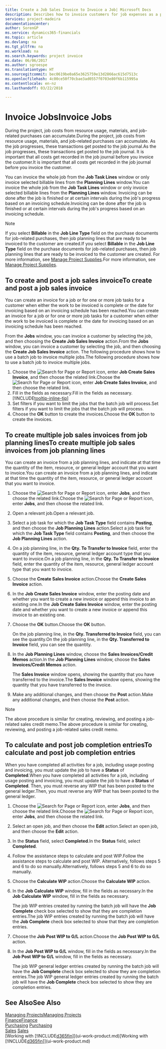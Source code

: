 ```yaml
---
title: Create a Job Sales Invoice to Invoice a Job| Microsoft Docs
description: Describes how to invoice customers for job expenses as a project progresses.
services: project-madeira
documentationcenter: 
author: SorenGP
ms.service: dynamics365-financials
ms.topic: article
ms.devlang: na
ms.tgt_pltfrm: na
ms.workload: na
ms.search.keywords: project invoice
ms.date: 06/06/2017
ms.author: sgroespe
ms.translationtype: HT
ms.sourcegitcommit: bec0619be0a65e3625759e13d2866ac615d7513c
ms.openlocfilehash: 4c00ce50f70cbae3ad0557f0703e80f6b115995a
ms.contentlocale: en-nz
ms.lasthandoff: 03/22/2018

---
```

# <a name="invoice-jobs"></a><span data-ttu-id="dda4a-103">Invoice Jobs</span><span class="sxs-lookup"><span data-stu-id="dda4a-103">Invoice Jobs</span></span>
<span data-ttu-id="dda4a-104">During the project, job costs from resource usage, materials, and job-related purchases can accumulate.</span><span class="sxs-lookup"><span data-stu-id="dda4a-104">During the project, job costs from resource usage, materials, and job-related purchases can accumulate.</span></span> <span data-ttu-id="dda4a-105">As the job progresses, these transactions get posted to the job journal.</span><span class="sxs-lookup"><span data-stu-id="dda4a-105">As the job progresses, these transactions get posted to the job journal.</span></span> <span data-ttu-id="dda4a-106">It is important that all costs get recorded in the job journal before you invoice the customer.</span><span class="sxs-lookup"><span data-stu-id="dda4a-106">It is important that all costs get recorded in the job journal before you invoice the customer.</span></span>

<span data-ttu-id="dda4a-107">You can invoice the whole job from the **Job Task Lines** window or only invoice selected billable lines from the **Planning Lines** window.</span><span class="sxs-lookup"><span data-stu-id="dda4a-107">You can invoice the whole job from the **Job Task Lines** window or only invoice selected billable lines from the **Planning Lines** window.</span></span> <span data-ttu-id="dda4a-108">Invoicing can be done after the job is finished or at certain intervals during the job's progress based on an invoicing schedule.</span><span class="sxs-lookup"><span data-stu-id="dda4a-108">Invoicing can be done after the job is finished or at certain intervals during the job's progress based on an invoicing schedule.</span></span>

> [!NOTE]  
>   <span data-ttu-id="dda4a-109">If you select **Billable** in the **Job Line Type** field on the purchase documents for job-related purchases, then job planning lines that are ready to be invoiced to the customer are created.</span><span class="sxs-lookup"><span data-stu-id="dda4a-109">If you select **Billable** in the **Job Line Type** field on the purchase documents for job-related purchases, then job planning lines that are ready to be invoiced to the customer are created.</span></span> <span data-ttu-id="dda4a-110">For more information, see [Manage Project Supplies](projects-how-manage-project-supplies.md).</span><span class="sxs-lookup"><span data-stu-id="dda4a-110">For more information, see [Manage Project Supplies](projects-how-manage-project-supplies.md).</span></span>

## <a name="to-create-and-post-a-job-sales-invoice"></a><span data-ttu-id="dda4a-111">To create and post a job sales invoice</span><span class="sxs-lookup"><span data-stu-id="dda4a-111">To create and post a job sales invoice</span></span>
<span data-ttu-id="dda4a-112">You can create an invoice for a job or for one or more job tasks for a customer when either the work to be invoiced is complete or the date for invoicing based on an invoicing schedule has been reached.</span><span class="sxs-lookup"><span data-stu-id="dda4a-112">You can create an invoice for a job or for one or more job tasks for a customer when either the work to be invoiced is complete or the date for invoicing based on an invoicing schedule has been reached.</span></span>

<span data-ttu-id="dda4a-113">From the **Jobs** window, you can invoice a customer by selecting the job, and then choosing the **Create Job Sales Invoice** action.</span><span class="sxs-lookup"><span data-stu-id="dda4a-113">From the **Jobs** window, you can invoice a customer by selecting the job, and then choosing the **Create Job Sales Invoice** action.</span></span> <span data-ttu-id="dda4a-114">The following procedure shows how to use a batch job to invoice multiple jobs.</span><span class="sxs-lookup"><span data-stu-id="dda4a-114">The following procedure shows how to use a batch job to invoice multiple jobs.</span></span>  

1. <span data-ttu-id="dda4a-115">Choose the ![Search for Page or Report](media/ui-search/search_small.png "Search for Page or Report icon") icon, enter **Job Create Sales Invoice**, and then choose the related link.</span><span class="sxs-lookup"><span data-stu-id="dda4a-115">Choose the ![Search for Page or Report](media/ui-search/search_small.png "Search for Page or Report icon") icon, enter **Job Create Sales Invoice**, and then choose the related link.</span></span>  
2. <span data-ttu-id="dda4a-116">Fill in the fields as necessary.</span><span class="sxs-lookup"><span data-stu-id="dda4a-116">Fill in the fields as necessary.</span></span> [!INCLUDE[tooltip-inline-tip](includes/tooltip-inline-tip_md.md)]
3. <span data-ttu-id="dda4a-117">Set filters if you want to limit the jobs that the batch job will process.</span><span class="sxs-lookup"><span data-stu-id="dda4a-117">Set filters if you want to limit the jobs that the batch job will process.</span></span>
4. <span data-ttu-id="dda4a-118">Choose the **OK** button to create the invoices.</span><span class="sxs-lookup"><span data-stu-id="dda4a-118">Choose the **OK** button to create the invoices.</span></span>  

## <a name="to-create-multiple-job-sales-invoices-from-job-planning-lines"></a><span data-ttu-id="dda4a-119">To create multiple job sales invoices from job planning lines</span><span class="sxs-lookup"><span data-stu-id="dda4a-119">To create multiple job sales invoices from job planning lines</span></span>
<span data-ttu-id="dda4a-120">You can create an invoice from a job planning lines, and indicate at that time the quantity of the item, resource, or general ledger account that you want to invoice.</span><span class="sxs-lookup"><span data-stu-id="dda4a-120">You can create an invoice from a job planning lines, and indicate at that time the quantity of the item, resource, or general ledger account that you want to invoice.</span></span>

1. <span data-ttu-id="dda4a-121">Choose the ![Search for Page or Report](media/ui-search/search_small.png "Search for Page or Report icon") icon, enter **Jobs**, and then choose the related link.</span><span class="sxs-lookup"><span data-stu-id="dda4a-121">Choose the ![Search for Page or Report](media/ui-search/search_small.png "Search for Page or Report icon") icon, enter **Jobs**, and then choose the related link.</span></span>
2. <span data-ttu-id="dda4a-122">Open a relevant job.</span><span class="sxs-lookup"><span data-stu-id="dda4a-122">Open a relevant job.</span></span>
3. <span data-ttu-id="dda4a-123">Select a job task for which the **Job Task Type** field contains **Posting**, and then choose the **Job Planning Lines** action.</span><span class="sxs-lookup"><span data-stu-id="dda4a-123">Select a job task for which the **Job Task Type** field contains **Posting**, and then choose the **Job Planning Lines** action.</span></span>  
4. <span data-ttu-id="dda4a-124">On a job planning line, in the **Qty. To Transfer to Invoice** field, enter the quantity of the item, resource, general ledger account type that you want to invoice.</span><span class="sxs-lookup"><span data-stu-id="dda4a-124">On a job planning line, in the **Qty. To Transfer to Invoice** field, enter the quantity of the item, resource, general ledger account type that you want to invoice.</span></span>  
5. <span data-ttu-id="dda4a-125">Choose the **Create Sales Invoice** action.</span><span class="sxs-lookup"><span data-stu-id="dda4a-125">Choose the **Create Sales Invoice** action.</span></span>
6. <span data-ttu-id="dda4a-126">In the **Job Create Sales Invoice** window, enter the posting date and whether you want to create a new invoice or append this invoice to an existing one.</span><span class="sxs-lookup"><span data-stu-id="dda4a-126">In the **Job Create Sales Invoice** window, enter the posting date and whether you want to create a new invoice or append this invoice to an existing one.</span></span>
7. <span data-ttu-id="dda4a-127">Choose the **OK** button.</span><span class="sxs-lookup"><span data-stu-id="dda4a-127">Choose the **OK** button.</span></span>  

    <span data-ttu-id="dda4a-128">On the job planning line, in the **Qty. Transferred to Invoice** field, you can see the quantity.</span><span class="sxs-lookup"><span data-stu-id="dda4a-128">On the job planning line, in the **Qty. Transferred to Invoice** field, you can see the quantity.</span></span>
8. <span data-ttu-id="dda4a-129">In the **Job Planning Lines** window, choose the **Sales Invoices/Credit Memos** action.</span><span class="sxs-lookup"><span data-stu-id="dda4a-129">In the **Job Planning Lines** window, choose the **Sales Invoices/Credit Memos** action.</span></span>

    <span data-ttu-id="dda4a-130">The **Sales Invoice** window opens, showing the quantity that you have transferred to the invoice.</span><span class="sxs-lookup"><span data-stu-id="dda4a-130">The **Sales Invoice** window opens, showing the quantity that you have transferred to the invoice.</span></span>  
9. <span data-ttu-id="dda4a-131">Make any additional changes, and then choose the **Post** action.</span><span class="sxs-lookup"><span data-stu-id="dda4a-131">Make any additional changes, and then choose the **Post** action.</span></span>

> [!NOTE]  
>   <span data-ttu-id="dda4a-132">The above procedure is similar for creating, reviewing, and posting a job-related sales credit memo.</span><span class="sxs-lookup"><span data-stu-id="dda4a-132">The above procedure is similar for creating, reviewing, and posting a job-related sales credit memo.</span></span>

## <a name="to-calculate-and-post-job-completion-entries"></a><span data-ttu-id="dda4a-133">To calculate and post job completion entries</span><span class="sxs-lookup"><span data-stu-id="dda4a-133">To calculate and post job completion entries</span></span>
<span data-ttu-id="dda4a-134">When you have completed all activities for a job, including usage posting and invoicing, you must update the job to have a **Status** of **Completed**.</span><span class="sxs-lookup"><span data-stu-id="dda4a-134">When you have completed all activities for a job, including usage posting and invoicing, you must update the job to have a **Status** of **Completed**.</span></span> <span data-ttu-id="dda4a-135">Then, you must reverse any WIP that has been posted to the general ledger.</span><span class="sxs-lookup"><span data-stu-id="dda4a-135">Then, you must reverse any WIP that has been posted to the general ledger.</span></span>

1. <span data-ttu-id="dda4a-136">Choose the ![Search for Page or Report](media/ui-search/search_small.png "Search for Page or Report icon") icon, enter **Jobs**, and then choose the related link.</span><span class="sxs-lookup"><span data-stu-id="dda4a-136">Choose the ![Search for Page or Report](media/ui-search/search_small.png "Search for Page or Report icon") icon, enter **Jobs**, and then choose the related link.</span></span>  
2. <span data-ttu-id="dda4a-137">Select an open job, and then choose the **Edit** action.</span><span class="sxs-lookup"><span data-stu-id="dda4a-137">Select an open job, and then choose the **Edit** action.</span></span>
3. <span data-ttu-id="dda4a-138">In the **Status** field, select **Completed**.</span><span class="sxs-lookup"><span data-stu-id="dda4a-138">In the **Status** field, select **Completed**.</span></span>
4. <span data-ttu-id="dda4a-139">Follow the assistance steps to calculate and post WIP.</span><span class="sxs-lookup"><span data-stu-id="dda4a-139">Follow the assistance steps to calculate and post WIP.</span></span> <span data-ttu-id="dda4a-140">Alternatively, follows steps 5 and 6 to do so manually.</span><span class="sxs-lookup"><span data-stu-id="dda4a-140">Alternatively, follows steps 5 and 6 to do so manually.</span></span>  
5. <span data-ttu-id="dda4a-141">Choose the **Calculate WIP** action.</span><span class="sxs-lookup"><span data-stu-id="dda4a-141">Choose the **Calculate WIP** action.</span></span>
6. <span data-ttu-id="dda4a-142">In the **Job Calculate WIP** window, fill in the fields as necessary.</span><span class="sxs-lookup"><span data-stu-id="dda4a-142">In the **Job Calculate WIP** window, fill in the fields as necessary.</span></span>  

     <span data-ttu-id="dda4a-143">The job WIP entries created by running the batch job will have the **Job Complete** check box selected to show that they are completion entries.</span><span class="sxs-lookup"><span data-stu-id="dda4a-143">The job WIP entries created by running the batch job will have the **Job Complete** check box selected to show that they are completion entries.</span></span>  
7. <span data-ttu-id="dda4a-144">Choose the **Job Post WIP to G/L** action.</span><span class="sxs-lookup"><span data-stu-id="dda4a-144">Choose the **Job Post WIP to G/L** action.</span></span>
8. <span data-ttu-id="dda4a-145">In the **Job Post WIP to G/L** window, fill in the fields as necessary.</span><span class="sxs-lookup"><span data-stu-id="dda4a-145">In the **Job Post WIP to G/L** window, fill in the fields as necessary.</span></span>  

     <span data-ttu-id="dda4a-146">The job WIP general ledger entries created by running the batch job will have the **Job Complete** check box selected to show they are completion entries.</span><span class="sxs-lookup"><span data-stu-id="dda4a-146">The job WIP general ledger entries created by running the batch job will have the **Job Complete** check box selected to show they are completion entries.</span></span>

## <a name="see-also"></a><span data-ttu-id="dda4a-147">See Also</span><span class="sxs-lookup"><span data-stu-id="dda4a-147">See Also</span></span>
[<span data-ttu-id="dda4a-148">Managing Projects</span><span class="sxs-lookup"><span data-stu-id="dda4a-148">Managing Projects</span></span>](projects-manage-projects.md)  
[<span data-ttu-id="dda4a-149">Finance</span><span class="sxs-lookup"><span data-stu-id="dda4a-149">Finance</span></span>](finance.md)  
<span data-ttu-id="dda4a-150">[Purchasing](purchasing-manage-purchasing.md)       </span><span class="sxs-lookup"><span data-stu-id="dda4a-150">[Purchasing](purchasing-manage-purchasing.md)       </span></span>  
<span data-ttu-id="dda4a-151">[Sales](sales-manage-sales.md)    </span><span class="sxs-lookup"><span data-stu-id="dda4a-151">[Sales](sales-manage-sales.md)    </span></span>  
<span data-ttu-id="dda4a-152">[Working with [!INCLUDE[d365fin](includes/d365fin_md.md)]](ui-work-product.md)</span><span class="sxs-lookup"><span data-stu-id="dda4a-152">[Working with [!INCLUDE[d365fin](includes/d365fin_md.md)]](ui-work-product.md)</span></span>  

